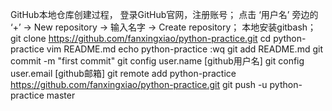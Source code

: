 GitHub本地仓库创建过程，
登录GitHub官网，注册账号；
点击 ‘用户名’ 旁边的 ‘+’ -> New repository -> 输入名字 -> Create repository；
本地安装gitbash；
git clone https://github.com/fanxingxiao/python-practice.git
cd python-practice
vim README.md
echo python-practice
:wq
git add README.md
git commit -m "first commit"
git config user.name [github用户名]
git config user.email [github邮箱]
git remote add python-practice https://github.com/fanxingxiao/python-practice.git
git push -u python-practice master
